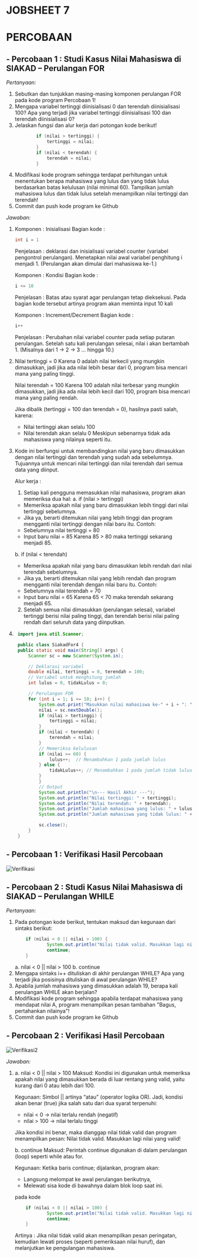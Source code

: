 # JOBSHEET 7

# PERCOBAAN 

## - Percobaan 1 : Studi Kasus Nilai Mahasiswa di SIAKAD – Perulangan FOR

_Pertanyaan:_

1. Sebutkan dan tunjukkan masing-masing komponen perulangan FOR pada kode program
Percobaan 1!
2. Mengapa variabel tertinggi diinisialisasi 0 dan terendah diinisialisasi 100? Apa yang
terjadi jika variabel tertinggi diinisialisasi 100 dan terendah diinisialisasi 0?
3. Jelaskan fungsi dan alur kerja dari potongan kode berikut!
    ```java 
            if (nilai > tertinggi) {
                tertinggi = nilai;
            }
            if (nilai < terendah) {
                terendah = nilai;
            }
    ```
4. Modifikasi kode program sehingga terdapat perhitungan untuk menentukan berapa
mahasiswa yang lulus dan yang tidak lulus berdasarkan batas kelulusan (nilai minimal 60).
Tampilkan jumlah mahasiswa lulus dan tidak lulus setelah menampilkan nilai tertinggi
dan terendah!
5. Commit dan push kode program ke Github

_Jawaban:_

1.  Komponen : Inisialisasi
    Bagian kode : 
    ```java 
    int i = 1
    ```
    Penjelasan : deklarasi dan inisialisasi variabel counter (variabel pengontrol perulangan). Menetapkan nilai awal variabel penghitung i menjadi 1. (Perulangan akan dimulai dari mahasiswa ke-1.)

    Komponen : Kondisi 
    Bagian kode : 
    ```java
    i <= 10
    ```
    Penjelasan : Batas atau syarat agar perulangan tetap dieksekusi. Pada bagian kode tersebut artinya program akan meminta input 10 kali

    Komponen : Increment/Decrement 
    Bagian kode : 
    ```java
    i++
    ``` 
    Penjelasan : Perubahan nilai variabel counter pada setiap putaran perulangan. Setelah satu kali perulangan selesai, nilai i akan bertambah 1. (Misalnya dari 1 → 2 → 3 … hingga 10.)
2.  Nilai tertinggi = 0
    Karena 0 adalah nilai terkecil yang mungkin dimasukkan, jadi jika ada nilai lebih besar dari 0, program bisa mencari mana yang paling tinggi.

    Nilai terendah = 100
    Karena 100 adalah nilai terbesar yang mungkin dimasukkan, jadi jika ada nilai lebih kecil dari 100, program bisa mencari mana yang paling rendah.

    Jika dibalik (tertinggi = 100 dan terendah = 0),
    hasilnya pasti salah, karena:
    - Nilai tertinggi akan selalu 100
    - Nilai terendah akan selalu 0
    Meskipun sebenarnya tidak ada mahasiswa yang nilainya seperti itu.
3.  Kode ini berfungsi untuk membandingkan nilai yang baru dimasukkan dengan nilai tertinggi 
    dan terendah yang sudah ada sebelumnya. Tujuannya untuk mencari nilai tertinggi dan nilai terendah dari semua data yang diinput.

    Alur kerja : 
    1. Setiap kali pengguna memasukkan nilai mahasiswa, program akan memeriksa dua hal:
    a. if (nilai > tertinggi)
    - Memeriksa apakah nilai yang baru dimasukkan lebih tinggi dari nilai tertinggi sebelumnya.
    - Jika ya, berarti ditemukan nilai yang lebih tinggi dan program mengganti nilai tertinggi dengan nilai baru itu.
    Contoh:
    - Sebelumnya nilai tertinggi = 80
    - Input baru nilai = 85
    Karena 85 > 80 maka tertinggi sekarang menjadi 85.

    b. if (nilai < terendah)
    - Memeriksa apakah nilai yang baru dimasukkan lebih rendah dari nilai terendah sebelumnya.
    - Jika ya, berarti ditemukan nilai yang lebih rendah dan program mengganti nilai terendah dengan nilai baru itu.
    Contoh:
    - Sebelumnya nilai terendah = 70
    - Input baru nilai = 65
    Karena 65 < 70 maka terendah sekarang menjadi 65.

    2. Setelah semua nilai dimasukkan (perulangan selesai), variabel tertinggi berisi nilai paling tinggi, dan terendah berisi nilai paling rendah dari seluruh data yang diinputkan. 
4. ```java
    import java.util.Scanner;

    public class SiakadFor4 {
    public static void main(String[] args) {
        Scanner sc = new Scanner(System.in);

        // Deklarasi variabel 
        double nilai, tertinggi = 0, terendah = 100;
        // Variabel untuk menghitung jumlah 
        int lulus = 0, tidakLulus = 0;

        // Perulangan FOR 
        for (int i = 1; i <= 10; i++) {
            System.out.print("Masukkan nilai mahasiswa ke-" + i + ": ");
            nilai = sc.nextDouble();
            if (nilai > tertinggi) {
                tertinggi = nilai;
            }
            if (nilai < terendah) {
                terendah = nilai;
            }
            // Memeriksa kelulusan 
            if (nilai >= 60) {
                lulus++;  // Menambahkan 1 pada jumlah lulus
            } else {
                tidakLulus++; // Menambahkan 1 pada jumlah tidak lulus 
            }
            }
            // Output 
            System.out.println("\n--- Hasil Akhir ---");
            System.out.println("Nilai tertinggi: " + tertinggi);
            System.out.println("Nilai terendah: " + terendah);
            System.out.println("Jumlah mahasiswa yang lulus: " + lulus);
            System.out.println("Jumlah mahasiswa yang tidak lulus: " + tidakLulus);

            sc.close();
        }
    }
    ```

## - Percobaan 1 : Verifikasi Hasil Percobaan 

![Verifikasi](./Verifikasi.png)

## - Percobaan 2 : Studi Kasus Nilai Mahasiswa di SIAKAD – Perulangan WHILE

_Pertanyaan:_

1. Pada potongan kode berikut, tentukan maksud dan kegunaan dari sintaks berikut:
    ```java 
        if (nilai < 0 || nilai > 100) {
                System.out.println("Nilai tidak valid. Masukkan lagi nilai yang valid!");
                continue;
        }
    ```
    a. nilai < 0 || nilai > 100
    b. continue
2. Mengapa sintaks i++ dituliskan di akhir perulangan WHILE? Apa yang terjadi jika posisinya
dituliskan di awal perulangan WHILE?
3. Apabila jumlah mahasiswa yang dimasukkan adalah 19, berapa kali perulangan WHILE
akan berjalan?
4. Modifikasi kode program sehingga apabila terdapat mahasiswa yang mendapat nilai A,
program menampilkan pesan tambahan "Bagus, pertahankan nilainya"!
5. Commit dan push kode program ke Github

## - Percobaan 2 : Verifikasi Hasil Percobaan 

![Verifikasi2](./Verifikasi2.png)

_Jawaban:_

1.  a. nilai < 0 || nilai > 100
    Maksud:
    Kondisi ini digunakan untuk memeriksa apakah nilai yang dimasukkan berada di luar rentang yang valid, yaitu kurang dari 0 atau lebih dari 100.

    Kegunaan:
    Simbol || artinya “atau” (operator logika OR).
    Jadi, kondisi akan benar (true) jika salah satu dari dua syarat terpenuhi:
    - nilai < 0 → nilai terlalu rendah (negatif)
    - nilai > 100 → nilai terlalu tinggi
    
    Jika kondisi ini benar, maka dianggap nilai tidak valid dan program menampilkan pesan: 
    Nilai tidak valid. Masukkan lagi nilai yang valid!

    b. continue
    Maksud:
    Perintah continue digunakan di dalam perulangan (loop) seperti while atau for.

    Kegunaan:
    Ketika baris continue; dijalankan, program akan:
    - Langsung melompat ke awal perulangan berikutnya,
    - Melewati sisa kode di bawahnya dalam blok loop saat ini.

    pada kode
    ```java 
        if (nilai < 0 || nilai > 100) {
                System.out.println("Nilai tidak valid. Masukkan lagi nilai yang valid!");
                continue;
        }
    ```
    Artinya : Jika nilai tidak valid akan menampilkan pesan peringatan, kemudian lewati proses (seperti pemeriksaan nilai huruf), dan melanjutkan ke pengulangan mahasiswa.




 


     


